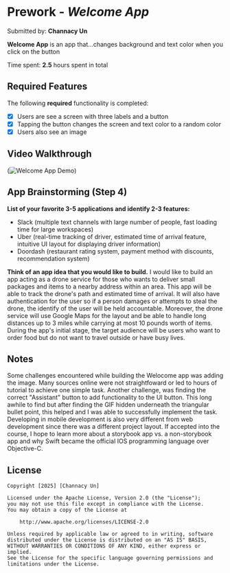 # Prework - *Welcome App*

Submitted by: **Channacy Un**

**Welcome App** is an app that...changes background and text color when you click on the button

Time spent: **2.5** hours spent in total

## Required Features

The following **required** functionality is completed:

- [x] Users are see a screen with three labels and a button
- [x] Tapping the button changes the screen and text color to a random color
- [x] Users also see an image
 
## Video Walkthrough

(![Welcome App Demo](https://github.com/user-attachments/assets/8b5646e3-d6dc-4abd-85d3-6b9ad65c0001))


## App Brainstorming (Step 4)

**List of your favorite 3-5 applications and identify 2-3 features:**
- Slack (multiple text channels with large number of people, fast loading time for large workspaces)
- Uber (real-time tracking of driver, estimated time of arrival feature, intuitive UI layout for displaying driver information)
- Doordash (restaurant rating system, payment method with discounts, recommendation system)

**Think of an app idea that you would like to build.**
I would like to build an app acting as a drone service for those who wants to deliver small packages and items to a nearby address within an area. This app will be able to track the drone's path and estimated time of arrival. It will also have authentication for the user so if a person damages or attempts to steal the drone, the identify of the user will be held accountable. Moreover, the drone service will use Google Maps for the layout and be able to handle long distances up to 3 miles while carrying at most 10 pounds worth of items. During the app's initial stage, the target audience will be users who want to order food but do not want to travel outside or have busy lives. 

## Notes

Some challenges encountered while building the Welocome app was adding the image. Many sources online were not straightfoward or led to hours of tutorial to achieve one simple task. Another challenge, was finding the correct "Assistant" button to add functionality to the UI button. This long awhile to find but after finding the GIF hidden underneath the triangular bullet point, this helped and I was able to successfully implement the task. Developing in mobile development is also very different from web development since there was a different project layout. If accepted into the course, I hope to learn more about a storybook app vs. a non-storybook app and why Swift became the official IOS programming language over Objective-C.

## License

    Copyright [2025] [Channacy Un]

    Licensed under the Apache License, Version 2.0 (the "License");
    you may not use this file except in compliance with the License.
    You may obtain a copy of the License at

        http://www.apache.org/licenses/LICENSE-2.0

    Unless required by applicable law or agreed to in writing, software
    distributed under the License is distributed on an "AS IS" BASIS,
    WITHOUT WARRANTIES OR CONDITIONS OF ANY KIND, either express or implied.
    See the License for the specific language governing permissions and
    limitations under the License.
